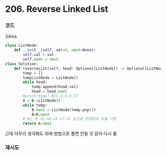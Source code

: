 # 206. Reverse Linked List

### 코드
34ms
```python
class ListNode:
    def __init__(self, val=0, next=None):
        self.val = val
        self.next = next
class Solution:
    def reverseList(self, head: Optional[ListNode]) -> Optional[ListNode]:
        temp = []
        tempListNode = ListNode()
        while head:
            temp.append(head.val)
            head = head.next
        #print(temp) #[1,2,3,4,5]
        A = B =ListNode()
        while temp:
            B.next = ListNode(temp.pop())
            B=B.next
        # A는 0->5->4->3->2->1 순으로 연결되어 있을 거임    
        return A.next
```
근데 아무리 생각해도 위에 방법으로 풀면 안될 것 같아 다시 품

### 재시도
